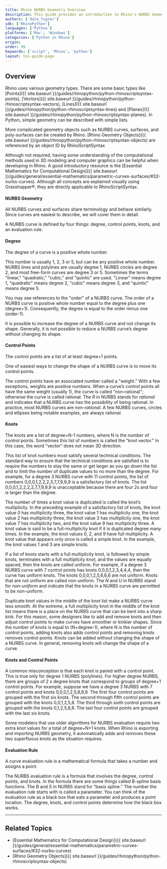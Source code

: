```yaml
---
title: Rhino NURBS Geometry Overview
description: This guide provides an introduction to Rhino's NURBS Geometry from a Python perspective.
authors: ['dale_fugier']
sdk: ['RhinoPython']
languages: ['Python']
platforms: ['Mac', 'Windows']
categories: ['Python in Rhino']
origin:
order: 99
keywords: ['script', 'Rhino', 'python']
layout: toc-guide-page
---
```


## Overview

Rhino uses various geometry types.  There are some basic types like [Points]({{ site.baseurl }}/guides/rhinopython/python-rhinoscriptsyntax-points), [Vectors]({{ site.baseurl }}/guides/rhinopython/python-rhinoscriptsyntax-vectors), [Lines]({{ site.baseurl }}/guides/rhinopython/python-rhinoscriptsyntax-lines) and [Planes]({{ site.baseurl }}/guides/rhinopython/python-rhinoscriptsyntax-planes).  In Python, simple geometry can be described with simple lists.

More complicated geometry objects such as NURBS curves, surfaces, and poly-surfaces can be created by Rhino. [Rhino Geometry Objects]({{ site.baseurl }}/guides/rhinopython/python-rhinoscriptsyntax-objects) are referenced by an object ID by RhinoScriptSyntax

Although not required, having some understanding of the computational methods used in 3D modeling and computer graphics can be helpful when developing in Rhino.  A good introductory resource is the [Essential Mathematics for Computational Design]({{ site.baseurl }}/guides/general/essential-mathematics/parametric-curves-surfaces/#32-nurbs-curves).  Although all concepts are explained visually using Grasshopper®, they are directly applicable to RhinoScriptSyntax.

#### NURBS Geometry

All NURBS curves and surfaces share terminology and behave similarly.  Since curves are easiest to describe, we will cover them in detail.

A NURBS curve is defined by four things: degree, control points, knots, and an evaluation rule. 

#### Degree

The degree of a curve is a positive whole number. 

This number is usually 1, 2, 3 or 5, but can be any positive whole number.  NURBS lines and polylines are usually degree 1, NURBS circles are degree 2, and most free-form curves are degree 3 or 5.  Sometimes the terms "linear," "quadratic," "cubic," and "quintic" are used.  "Linear" means degree 1, "quadratic" means degree 2, "cubic" means degree 3, and "quintic" means degree 5. 

You may see references to the "order" of a NURBS curve.  The order of a NURBS curve is positive whole number equal to the degree plus one (degree+1).  Consequently, the degree is equal to the order minus one (order-1). 

It is possible to increase the degree of a NURBS curve and not change its shape.  Generally, it is not possible to reduce a NURBS curve’s degree without changing its shape.

#### Control Points

The control points are a list of at least degree+1 points. 

One of easiest ways to change the shape of a NURBS curve is to move its control points. 

The control points have an associated number called a "weight."  With a few exceptions, weights are positive numbers.  When a curve’s control points all have the same weight (usually 1), the curve is called "non-rational"; otherwise the curve is called rational.  The *R* in NURBS stands for *rational* and indicates that a NURBS curve has the possibility of being rational.  In practice, most NURBS curves are *non-rational*.  A few NURBS curves, circles and ellipses being notable examples, are always rational. 

#### Knots

The knots are a list of degree+N-1 numbers, where N is the number of control points.  Sometimes this list of numbers is called the "knot vector."  In this case, the word "vector" does not mean 3D direction. 

This list of knot numbers must satisfy several technical conditions.  The standard way to ensure that the technical conditions are satisfied is to require the numbers to stay the same or get larger as you go down the list and to limit the number of duplicate values to no more than the degree.  For example, for a degree 3 NURBS curve with 11 control points, the list of numbers 0,0,0,1,2,2,2,3,7,7,9,9,9 is a satisfactory list of knots. The list 0,0,0,1,2,2,2,2,7,7,9,9,9 is unacceptable because there are four 2s and four is larger than the degree. 

The number of times a knot value is duplicated is called the knot’s multiplicity.  In the preceding example of a satisfactory list of knots, the knot value 0 has multiplicity three, the knot value 1 has multiplicity one, the knot value 2 has multiplicity three, the knot value 3 has multiplicity one, the knot value 7 has multiplicity two, and the knot value 9 has multiplicity three. A knot value is said to be a full-multiplicity knot if it is duplicated degree many times.  In the example, the knot values 0, 2, and 9 have full multiplicity. A knot value that appears only once is called a simple knot.  In the example, the knot values 1 and 3 are simple knots. 

If a list of knots starts with a full multiplicity knot, is followed by simple knots, terminates with a full multiplicity knot, and the values are equally spaced, then the knots are called uniform.  For example, if a degree 3 NURBS curve with 7 control points has knots 0,0,0,1,2,3,4,4,4, then the curve has uniform knots.  The knots 0,0,0,1,2,5,6,6,6 are not uniform.  Knots that are not uniform are called non-uniform.  The *N* and *U* in NURBS stand for *non-uniform* and indicate that the knots in a NURBS curve are permitted to be non-uniform. 

Duplicate knot values in the middle of the knot list make a NURBS curve less smooth.  At the extreme, a full multiplicity knot in the middle of the knot list means there is a place on the NURBS curve that can be bent into a sharp kink.  For this reason, some designers like to add and remove knots and then adjust control points to make curves have smoother or kinkier shapes.  Since the number of knots is equal to (N+degree-1), where N is the number of control points, adding knots also adds control points and removing knots removes control points.  Knots can be added without changing the shape of a NURBS curve.  In general, removing knots will change the shape of a curve. 

#### Knots and Control Points

A common misconception is that each knot is paired with a control point.  This is true only for degree 1 NURBS (polylines).  For higher degree NURBS, there are groups of 2 x degree knots that correspond to groups of degree+1 control points.  For example, suppose we have a degree 3 NURBS with 7 control points and knots 0,0,0,1,2,5,8,8,8.  The first four control points are grouped with the first six knots.  The second through fifth control points are grouped with the knots 0,0,1,2,5,8.  The third through sixth control points are grouped with the knots 0,1,2,5,8,8.  The last four control points are grouped with the last six knots. 

Some modelers that use older algorithms for NURBS evaluation require two extra knot values for a total of degree+N+1 knots.  When Rhino is exporting and importing NURBS geometry, it automatically adds and removes these two superfluous knots as the situation requires. 

#### Evaluation Rule

A curve evaluation rule is a mathematical formula that takes a number and assigns a point. 

The NURBS evaluation rule is a formula that involves the degree, control points, and knots. In the formula there are some things called B-spline basis functions.  The B and S in NURBS stand for “basis spline.” The number the evaluation rule starts with is called a parameter.  You can think of the evaluation rule as a black box that eats a parameter and produces a point location. The degree, knots, and control points determine how the black box works. 

---

## Related Topics

- [Essential Mathematics for Computational Design]({{ site.baseurl }}/guides/general/essential-mathematics/parametric-curves-surfaces/#32-nurbs-curves)
- [Rhino Geometry Objects]({{ site.baseurl }}/guides/rhinopython/python-rhinoscriptsyntax-objects)
